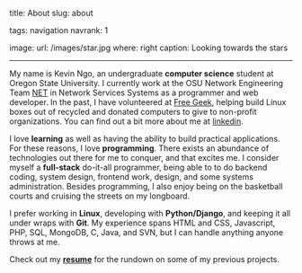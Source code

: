 title: About
slug: about

tags: navigation
navrank: 1

image:
    url: /images/star.jpg
    where: right
    caption: Looking towards the stars

---

My name is Kevin Ngo, an undergraduate **computer science** student at Oregon
State University. I currently work at the OSU Network Engineering Team
[NET][net] in Network Services Systems as a programmer and web developer. In
the past, I have volunteered at [Free Geek][freegeek], helping build Linux
boxes out of recycled and donated computers to give to non-profit
organizations. You can find out a bit more about me at [linkedin][linkedin].

I love **learning** as well as having the ability to build practical
applications. For these reasons, I love **programming**.  There exists an
abundance of technologies out there for me to conquer, and that excites me. I
consider myself a **full-stack** do-it-all programmer, being able to to do
backend coding, system design, frontend work, design, and some systems
administration.  Besides programming, I also enjoy being on the basketball
courts and cruising the streets on my longboard.

I prefer working in **Linux**, developing with **Python/Django**, and keeping
it all under wraps with **Git**. My experience spans HTML and CSS, Javascript,
PHP, SQL, MongoDB, C, Java, and SVN, but I can handle anything anyone throws at
me.

Check out my [**resume**](/resume) for the rundown on some of my previous
projects.

[net]:http://oregonstate.edu/net
[freegeek]:http://freegeek.com
[linkedin]:http://www.linkedin.com/pub/kevin-ngo/42/576/b5a
[piano]:http://www.youtube.com/watch?v=bocsXSPMYbU
[tennis]:http://www.facebook.com/video/video.php?v=1065800744763
[reggit]:http://reggit.us
[prestobot]:http://www.reddit.com/r/listentothis/comments/kxtx2/prestobot_20111001_download_link_for_todays/
[lug]:http://lug.oregonstate.edu
[soundcloud]:http://github.com/ngokevin/soundcloud-dl
[netshed]:http://github.com/ngokevin/netshed
[uberj]:http://uberj.com
[thedjpetersen]:http://thedjpetersen.github.com
[youtube-dl]:http://github.com/rg3/youtube-dl
